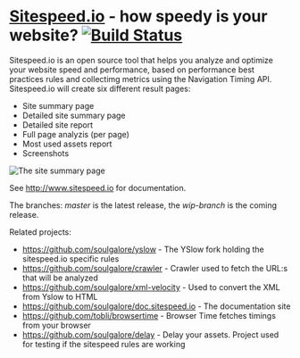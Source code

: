 <a href="http://sitespeed.io" target="_blank">Sitespeed.io</a> - how speedy is your website? [![Build Status](https://secure.travis-ci.org/soulgalore/sitespeed.io.png?branch=master)](http://travis-ci.org/soulgalore/sitespeed.io)
=============

Sitespeed.io is an open source tool that helps you analyze and optimize your website speed and performance, based on performance best practices rules and collectimg metrics using the Navigation Timing API.
Sitespeed.io will create six different result pages:
 * Site summary page
 * Detailed site summary page
 * Detailed site report
 * Full page analyzis (per page)
 * Most used assets report
 * Screenshots
 
![The site summary page](https://raw.github.com/soulgalore/sitespeed.io/master/doc/summary-1.8.jpg)

See <a href="http://www.sitespeed.io">http://www.sitespeed.io</a> for documentation.  

The branches: *master* is the latest release, the *wip-branch* is the coming release.

Related projects:
 * https://github.com/soulgalore/yslow - The YSlow fork holding the sitespeed.io specific rules
 * https://github.com/soulgalore/crawler - Crawler used to fetch the URL:s that will be analyzed
 * https://github.com/soulgalore/xml-velocity - Used to convert the XML from Yslow to HTML
 * https://github.com/soulgalore/doc.sitespeed.io - The documentation site
 * https://github.com/tobli/browsertime - Browser Time fetches timings from your browser
 * https://github.com/soulgalore/delay - Delay your assets. Project used for testing if the sitespeed rules are working


